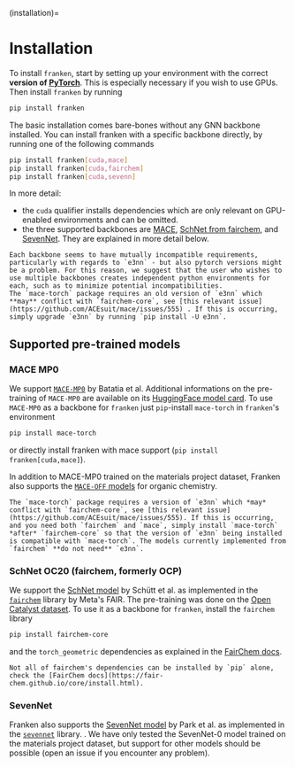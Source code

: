 (installation)=
# Installation

To install `franken`, start by setting up your environment with the correct **version of [PyTorch](https://pytorch.org/)**. This is especially necessary if you wish to use GPUs. Then install `franken` by running
```bash
pip install franken
```
The basic installation comes bare-bones without any GNN backbone installed. You can install franken with a specific backbone directly, by running one of the following commands
```bash
pip install franken[cuda,mace]
pip install franken[cuda,fairchem]
pip install franken[cuda,sevenn]
```
In more detail:
 - the `cuda` qualifier installs dependencies which are only relevant on GPU-enabled environments and can be omitted.
 - the three supported backbones are [MACE](https://github.com/ACEsuit/mace), [SchNet from fairchem](https://github.com/FAIR-Chem/fairchem), and [SevenNet](https://github.com/MDIL-SNU/SevenNet). They are explained in more detail below.


```{note}
Each backbone seems to have mutually incompatible requirements, particularly with regards to `e3nn` - but also pytorch versions might be a problem. For this reason, we suggest that the user who wishes to use multiple backbones creates independent python environments for each, such as to minimize potential incompatibilities.
The `mace-torch` package requires an old version of `e3nn` which **may** conflict with `fairchem-core`, see [this relevant issue](https://github.com/ACEsuit/mace/issues/555) . If this is occurring, simply upgrade `e3nn` by running `pip install -U e3nn`.
```

## Supported pre-trained models
### MACE MP0
We support [`MACE-MP0`](https://arxiv.org/abs/2401.00096) by Batatia et al. Additional informations on the pre-training of `MACE-MP0` are available on its [HuggingFace model card](https://huggingface.co/cyrusyc/mace-universal). To use `MACE-MP0` as a backbone for `franken` just `pip`-install `mace-torch` in `franken`'s environment
```bash
pip install mace-torch
```
or directly install franken with mace support (`pip install franken[cuda,mace]`).

In addition to MACE-MP0 trained on the materials project dataset, Franken also supports the [`MACE-OFF` models](https://arxiv.org/abs/2312.15211) for organic chemistry.

```{note}
The `mace-torch` package requires a version of `e3nn` which *may* conflict with `fairchem-core`, see [this relevant issue](https://github.com/ACEsuit/mace/issues/555). If this is occurring, and you need both `fairchem` and `mace`, simply install `mace-torch` *after* `fairchem-core` so that the version of `e3nn` being installed is compatible with `mace-torch`. The models currently implemented from `fairchem` **do not need** `e3nn`.
```

### SchNet OC20 (fairchem, formerly OCP)
We support the [SchNet model](https://arxiv.org/abs/1706.08566) by Schütt et al. as implemented in the [`fairchem`](https://fair-chem.github.io/) library by Meta's FAIR. The pre-training was done on the [Open Catalyst dataset](https://fair-chem.github.io/core/datasets/oc20.html). To use it as a backbone for `franken`, install the `fairchem` library
```bash
pip install fairchem-core
```
and the `torch_geometric` dependencies as explained in the [FairChem docs](https://fair-chem.github.io/core/install.html).
```{note}
Not all of fairchem's dependencies can be installed by `pip` alone, check the [FairChem docs](https://fair-chem.github.io/core/install.html).
```

### SevenNet

Franken also supports the [SevenNet model](https://arxiv.org/abs/2402.03789) by Park et al. as implemented in the [`sevennet`](https://github.com/MDIL-SNU/SevenNet) library. .
We have only tested the SevenNet-0 model trained on the materials project dataset, but support for other models should be possible (open an issue if you encounter any problem).